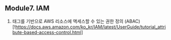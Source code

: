 

## Module7. IAM

1. 태그를 기반으로 AWS 리소스에 액세스할 수 있는 권한 정의 (ABAC) [!https://docs.aws.amazon.com/ko_kr/IAM/latest/UserGuide/tutorial_attribute-based-access-control.html]
     